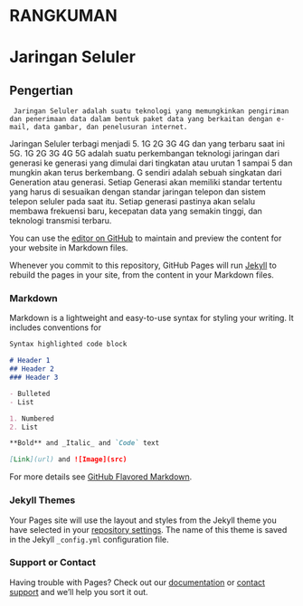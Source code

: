 # RANGKUMAN

# Jaringan Seluler

## Pengertian
     Jaringan Seluler adalah suatu teknologi yang memungkinkan pengiriman dan penerimaan data dalam bentuk paket data yang berkaitan dengan e-mail, data gambar, dan penelusuran internet.
Jaringan Seluler terbagi menjadi 5. 1G 2G 3G 4G dan yang terbaru saat ini 5G.
1G 2G 3G 4G 5G adalah suatu perkembangan teknologi jaringan dari generasi ke generasi yang dimulai dari tingkatan atau urutan 1 sampai 5 dan mungkin akan terus berkembang. 
G sendiri adalah sebuah singkatan dari Generation atau generasi. Setiap Generasi akan memiliki standar tertentu yang harus di sesuaikan dengan standar jaringan telepon dan sistem telepon 
seluler pada saat itu. Setiap generasi pastinya akan selalu membawa frekuensi baru, kecepatan data yang semakin tinggi, dan teknologi transmisi terbaru.

You can use the [editor on GitHub](https://github.com/Raihana22/WAN/edit/gh-pages/index.md) to maintain and preview the content for your website in Markdown files.

Whenever you commit to this repository, GitHub Pages will run [Jekyll](https://jekyllrb.com/) to rebuild the pages in your site, from the content in your Markdown files.

### Markdown

Markdown is a lightweight and easy-to-use syntax for styling your writing. It includes conventions for

```markdown
Syntax highlighted code block

# Header 1
## Header 2
### Header 3

- Bulleted
- List

1. Numbered
2. List

**Bold** and _Italic_ and `Code` text

[Link](url) and ![Image](src)
```

For more details see [GitHub Flavored Markdown](https://guides.github.com/features/mastering-markdown/).

### Jekyll Themes

Your Pages site will use the layout and styles from the Jekyll theme you have selected in your [repository settings](https://github.com/Raihana22/WAN/settings). The name of this theme is saved in the Jekyll `_config.yml` configuration file.

### Support or Contact

Having trouble with Pages? Check out our [documentation](https://docs.github.com/categories/github-pages-basics/) or [contact support](https://support.github.com/contact) and we’ll help you sort it out.
